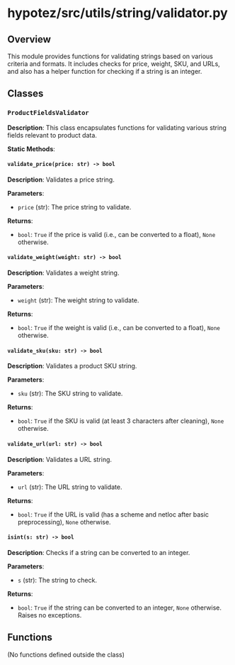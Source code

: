 # hypotez/src/utils/string/validator.py

## Overview

This module provides functions for validating strings based on various criteria and formats.  It includes checks for price, weight, SKU, and URLs, and also has a helper function for checking if a string is an integer.


## Classes

### `ProductFieldsValidator`

**Description**: This class encapsulates functions for validating various string fields relevant to product data.

**Static Methods**:

#### `validate_price(price: str) -> bool`

**Description**: Validates a price string.

**Parameters**:

- `price` (str): The price string to validate.

**Returns**:

- `bool`: `True` if the price is valid (i.e., can be converted to a float), `None` otherwise.

#### `validate_weight(weight: str) -> bool`

**Description**: Validates a weight string.

**Parameters**:

- `weight` (str): The weight string to validate.

**Returns**:

- `bool`: `True` if the weight is valid (i.e., can be converted to a float), `None` otherwise.


#### `validate_sku(sku: str) -> bool`

**Description**: Validates a product SKU string.

**Parameters**:

- `sku` (str): The SKU string to validate.

**Returns**:

- `bool`: `True` if the SKU is valid (at least 3 characters after cleaning), `None` otherwise.

#### `validate_url(url: str) -> bool`

**Description**: Validates a URL string.

**Parameters**:

- `url` (str): The URL string to validate.

**Returns**:

- `bool`: `True` if the URL is valid (has a scheme and netloc after basic preprocessing), `None` otherwise.



#### `isint(s: str) -> bool`

**Description**: Checks if a string can be converted to an integer.

**Parameters**:

- `s` (str): The string to check.

**Returns**:

- `bool`: `True` if the string can be converted to an integer, `None` otherwise.  Raises no exceptions.


## Functions

(No functions defined outside the class)